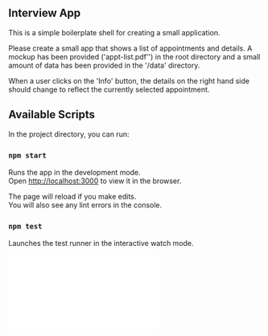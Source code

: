 ## Interview App
This is a simple boilerplate shell for creating a small application.  

Please create a small app that shows a list of appointments and details. A mockup has been provided ('appt-list.pdf'') in the root directory and a small amount of data has been provided in the '/data' directory. 

When a user clicks on the 'Info' button, the details on the right hand side should change to reflect the currently selected appointment. 

## Available Scripts

In the project directory, you can run:

### `npm start`

Runs the app in the development mode.<br>
Open [http://localhost:3000](http://localhost:3000) to view it in the browser.

The page will reload if you make edits.<br>
You will also see any lint errors in the console.

### `npm test`

Launches the test runner in the interactive watch mode.<br>

![Image of Mockup](./appt-list.pdf)
